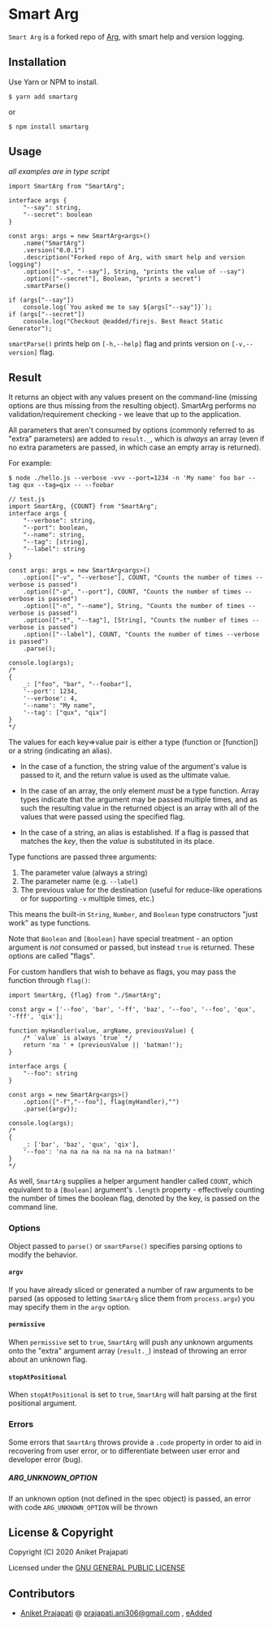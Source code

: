 # Smart Arg

`Smart Arg` is a forked repo of [Arg](https://github.com/vercel/arg), with smart help and version logging.

## Installation

Use Yarn or NPM to install.

```console
$ yarn add smartarg
```

or

```console
$ npm install smartarg
```

## Usage
*all examples are in type script*
```
import SmartArg from "SmartArg";

interface args {
    "--say": string,
    "--secret": boolean
}

const args: args = new SmartArg<args>()
    .name("SmartArg")
    .version("0.0.1")
    .description("Forked repo of Arg, with smart help and version logging")
    .option(["-s", "--say"], String, "prints the value of --say")
    .option(["--secret"], Boolean, "prints a secret")
    .smartParse()

if (args["--say"])
    console.log(`You asked me to say ${args["--say"]}`);
if (args["--secret"])
    console.log("Checkout @eadded/firejs. Best React Static Generator");
```
```smartParse()``` prints help on ```[-h,--help]``` flag and prints version on ```[-v,--version]``` flag.

## Result

It returns an object with any values present on the command-line (missing options are thus
missing from the resulting object). SmartArg performs no validation/requirement checking - we
leave that up to the application.

All parameters that aren't consumed by options (commonly referred to as "extra" parameters)
are added to `result._`, which is _always_ an array (even if no extra parameters are passed,
in which case an empty array is returned).

For example:

```console
$ node ./hello.js --verbose -vvv --port=1234 -n 'My name' foo bar --tag qux --tag=qix -- --foobar
```

```
// test.js
import SmartArg, {COUNT} from "SmartArg";
interface args {
    "--verbose": string,
    "--port": boolean,
    "--name": string,
    "--tag": [string],
    "--label": string
}

const args: args = new SmartArg<args>()
    .option(["-v", "--verbose"], COUNT, "Counts the number of times --verbose is passed")
    .option(["-p", "--port"], COUNT, "Counts the number of times --verbose is passed")
    .option(["-n", "--name"], String, "Counts the number of times --verbose is passed")
    .option(["-t", "--tag"], [String], "Counts the number of times --verbose is passed")
    .option(["--label"], COUNT, "Counts the number of times --verbose is passed")
    .parse();

console.log(args);
/*
{
	_: ["foo", "bar", "--foobar"],
	'--port': 1234,
	'--verbose': 4,
	'--name': "My name",
	'--tag': ["qux", "qix"]
}
*/
```

The values for each key=&gt;value pair is either a type (function or [function]) or a string (indicating an alias).

- In the case of a function, the string value of the argument's value is passed to it,
  and the return value is used as the ultimate value.

- In the case of an array, the only element _must_ be a type function. Array types indicate
  that the argument may be passed multiple times, and as such the resulting value in the returned
  object is an array with all of the values that were passed using the specified flag.

- In the case of a string, an alias is established. If a flag is passed that matches the _key_,
  then the _value_ is substituted in its place.

Type functions are passed three arguments:

1. The parameter value (always a string)
2. The parameter name (e.g. `--label`)
3. The previous value for the destination (useful for reduce-like operations or for supporting `-v` multiple times, etc.)

This means the built-in `String`, `Number`, and `Boolean` type constructors "just work" as type functions.

Note that `Boolean` and `[Boolean]` have special treatment - an option argument is _not_ consumed or passed, but instead `true` is
returned. These options are called "flags".

For custom handlers that wish to behave as flags, you may pass the function through `flag()`:

```
import SmartArg, {flag} from "./SmartArg";

const argv = ['--foo', 'bar', '-ff', 'baz', '--foo', '--foo', 'qux', '-fff', 'qix'];

function myHandler(value, argName, previousValue) {
    /* `value` is always `true` */
    return 'na ' + (previousValue || 'batman!');
}

interface args {
    "--foo": string
}

const args = new SmartArg<args>()
    .option(["-f","--foo"], flag(myHandler),"")
    .parse({argv});

console.log(args);
/*
{
	_: ['bar', 'baz', 'qux', 'qix'],
	'--foo': 'na na na na na na na na batman!'
}
*/
```

As well, `SmartArg` supplies a helper argument handler called `COUNT`, which equivalent to a `[Boolean]` argument's `.length`
property - effectively counting the number of times the boolean flag, denoted by the key, is passed on the command line.

### Options

Object passed to `parse()` or `smartParse()` specifies parsing options to modify the behavior.

#### `argv`

If you have already sliced or generated a number of raw arguments to be parsed (as opposed to letting `SmartArg`
slice them from `process.argv`) you may specify them in the `argv` option.

#### `permissive`

When `permissive` set to `true`, `SmartArg` will push any unknown arguments
onto the "extra" argument array (`result._`) instead of throwing an error about
an unknown flag.

#### `stopAtPositional`

When `stopAtPositional` is set to `true`, `SmartArg` will halt parsing at the first
positional argument.

### Errors

Some errors that `SmartArg` throws provide a `.code` property in order to aid in recovering from user error, or to
differentiate between user error and developer error (bug).

##### ARG_UNKNOWN_OPTION

If an unknown option (not defined in the spec object) is passed, an error with code `ARG_UNKNOWN_OPTION` will be thrown

## License & Copyright
Copyright (C) 2020 Aniket Prajapati

Licensed under the [GNU GENERAL PUBLIC LICENSE](LICENSE)

## Contributors
 + [Aniket Prajapati](https://github.com/aniketfuryrocks) @ prajapati.ani306@gmail.com , [eAdded](http://www.eadded.com)